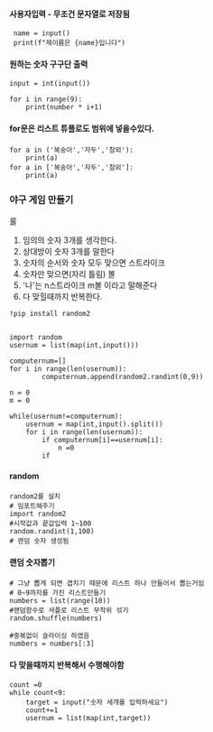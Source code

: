 
#### 사용자입력 - 무조건 문자열로 저장됨
```
 name = input()
 print(f"제이름은 {name}입니다")
```
#### 원하는 숫자 구구단 출력

```
input = int(input())

for i in range(9):
	print(number * i+1)
```
#### for문은 리스트 튜플로도 범위에 넣을수있다.
```
for a in ('복숭아','자두','참외'):
	print(a)
for a in ['복숭아','자두','참외']:
	print(a)

```


### 야구 게임 만들기 
룰
1. 임의의 숫자 3개를 생각한다.
2. 상대방이 숫자 3개를 말한다
3. 숫자의 순서와 숫자 모두 맞으면 스트라이크
4. 숫자만 맞으면(자리 틀림) 볼
5. '나'는 n스트라이크 m볼 이라고 말해준다
6. 다 맞힐때까지 반복한다.


```
!pip install random2


import random 
usernum = list(map(int,input()))

computernum=[]
for i in range(len(usernum)):
		computernum.append(random2.randint(0,9))

n = 0
m = 0

while(usernum!=computernum):
	usernum = map(int,input().split())
	for i in range(len(usernum)):
		if computernum[i]==usernum[i]:	
			n =0
		if 

```
#### random
```
random2를 설치
# 임포트해주기
import random2
#시작값과 끝값입력 1~100
random.randint(1,100)
# 랜덤 숫자 생성됨
```


#### 랜덤 숫자뽑기
```
# 그냥 뽑게 되면 겹치기 때문에 리스트 하나 만들어서 뽑는거임
# 0~9까지를 가진 리스트만들기
numbers = list(range(10))
#랜덤함수로 셔플로 리스트 무작위 섞기
random.shuffle(numbers)

#중복없이 슬라이싱 하였음
numbers = numbers[:3]

```

#### 다 맞을때까지 반복해서 수행해야함
```
count =0 
while count<9:
	target = input("숫자 세개를 입력하세요")
	count+=1
	usernum = list(map(int,target))
	
```